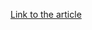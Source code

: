 [Link to the article](http://researchcenter.paloaltonetworks.com/2016/02/emissary-trojan-changelog-did-operation-lotus-blossom-cause-it-to-evolve/)
